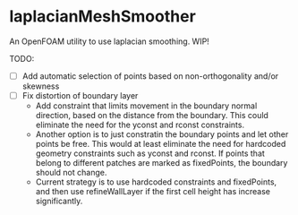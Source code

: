 # laplacianMeshSmoother
An OpenFOAM utility to use laplacian smoothing. WIP!

TODO:
- [ ] Add automatic selection of points based on non-orthogonality and/or skewness
- [ ] Fix distortion of boundary layer
  - Add constraint that limits movement in the boundary normal direction, based on the distance from the boundary. This could eliminate the need for the yconst and rconst constraints.
  - Another option is to just constratin the boundary points and let other points be free. This would at least eliminate the need for hardcoded geometry constraints such as yconst and rconst.
    If points that belong to different patches are marked as fixedPoints, the boundary should not change.
  - Current strategy is to use hardcoded constraints and fixedPoints, and then use refineWallLayer if the first cell height has increase significantly.
